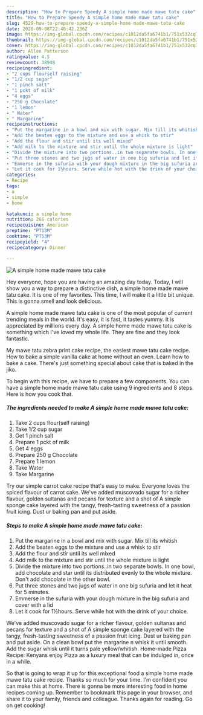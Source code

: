 ```yaml
---
description: "How to Prepare Speedy A simple home made mawe tatu cake"
title: "How to Prepare Speedy A simple home made mawe tatu cake"
slug: 4529-how-to-prepare-speedy-a-simple-home-made-mawe-tatu-cake
date: 2020-09-08T22:40:42.236Z
image: https://img-global.cpcdn.com/recipes/c1012da5fa6741b1/751x532cq70/a-simple-home-made-mawe-tatu-cake-recipe-main-photo.jpg
thumbnail: https://img-global.cpcdn.com/recipes/c1012da5fa6741b1/751x532cq70/a-simple-home-made-mawe-tatu-cake-recipe-main-photo.jpg
cover: https://img-global.cpcdn.com/recipes/c1012da5fa6741b1/751x532cq70/a-simple-home-made-mawe-tatu-cake-recipe-main-photo.jpg
author: Allen Patterson
ratingvalue: 4.5
reviewcount: 38948
recipeingredient:
- "2 cups flourself raising"
- "1/2 cup sugar"
- "1 pinch salt"
- "1 pckt of milk"
- "4 eggs"
- "250 g Chocolate"
- "1 lemon"
- " Water"
- " Margarine"
recipeinstructions:
- "Put the margarine in a bowl and mix with sugar. Mix till its whitish"
- "Add the beaten eggs to the mixture and use a whisk to stir"
- "Add the flour and stir until its well mixed"
- "Add milk to the mixture and stir until the whole mixture is light"
- "Divide the mixture into two portions..in two separate bowls. In one bowl, add chocolate and star until its distributed evenly to the whole mixture. Don&#39;t add chocolate in the other bowl."
- "Put three stones and two jugs of water in one big sufuria and let it heat for 5 minutes."
- "Emmerse in the sufuria with your dough mixture in the big sufuria and cover with a lid"
- "Let it cook for 1½hours. Serve while hot with the drink of your choice."
categories:
- Recipe
tags:
- a
- simple
- home

katakunci: a simple home 
nutrition: 266 calories
recipecuisine: American
preptime: "PT13M"
cooktime: "PT53M"
recipeyield: "4"
recipecategory: Dinner

---
```



![A simple home made mawe tatu cake](https://img-global.cpcdn.com/recipes/c1012da5fa6741b1/751x532cq70/a-simple-home-made-mawe-tatu-cake-recipe-main-photo.jpg)

Hey everyone, hope you are having an amazing day today. Today, I will show you a way to prepare a distinctive dish, a simple home made mawe tatu cake. It is one of my favorites. This time, I will make it a little bit unique. This is gonna smell and look delicious.

A simple home made mawe tatu cake is one of the most popular of current trending meals in the world. It's easy, it is fast, it tastes yummy. It is appreciated by millions every day. A simple home made mawe tatu cake is something which I've loved my whole life. They are fine and they look fantastic.

My mawe tatu zebra print cake recipe, the easiest mawe tatu cake recipe. How to bake a simple vanilla cake at home without an oven. Learn how to bake a cake. There&#39;s just something special about cake that is baked in the jiko.


To begin with this recipe, we have to prepare a few components. You can have a simple home made mawe tatu cake using 9 ingredients and 8 steps. Here is how you cook that.

<!--inarticleads1-->

##### The ingredients needed to make A simple home made mawe tatu cake:

1. Take 2 cups flour(self raising)
1. Take 1/2 cup sugar
1. Get 1 pinch salt
1. Prepare 1 pckt of milk
1. Get 4 eggs
1. Prepare 250 g Chocolate
1. Prepare 1 lemon
1. Take  Water
1. Take  Margarine


Try our simple carrot cake recipe that&#39;s easy to make. Everyone loves the spiced flavour of carrot cake. We&#39;ve added muscovado sugar for a richer flavour, golden sultanas and pecans for texture and a shot of A simple sponge cake layered with the tangy, fresh-tasting sweetness of a passion fruit icing. Dust ur baking pan and put aside. 

<!--inarticleads2-->

##### Steps to make A simple home made mawe tatu cake:

1. Put the margarine in a bowl and mix with sugar. Mix till its whitish
1. Add the beaten eggs to the mixture and use a whisk to stir
1. Add the flour and stir until its well mixed
1. Add milk to the mixture and stir until the whole mixture is light
1. Divide the mixture into two portions..in two separate bowls. In one bowl, add chocolate and star until its distributed evenly to the whole mixture. Don&#39;t add chocolate in the other bowl.
1. Put three stones and two jugs of water in one big sufuria and let it heat for 5 minutes.
1. Emmerse in the sufuria with your dough mixture in the big sufuria and cover with a lid
1. Let it cook for 1½hours. Serve while hot with the drink of your choice.


We&#39;ve added muscovado sugar for a richer flavour, golden sultanas and pecans for texture and a shot of A simple sponge cake layered with the tangy, fresh-tasting sweetness of a passion fruit icing. Dust ur baking pan and put aside. On a clean bowl put the margarine n whisk it until smooth. Add the sugar whisk until it turns pale yellow/whitish. Home-made Pizza Recipe: Kenyans enjoy Pizza as a luxury meal that can be indulged in, once in a while. 

So that is going to wrap it up for this exceptional food a simple home made mawe tatu cake recipe. Thanks so much for your time. I'm confident you can make this at home. There is gonna be more interesting food in home recipes coming up. Remember to bookmark this page in your browser, and share it to your family, friends and colleague. Thanks again for reading. Go on get cooking!

